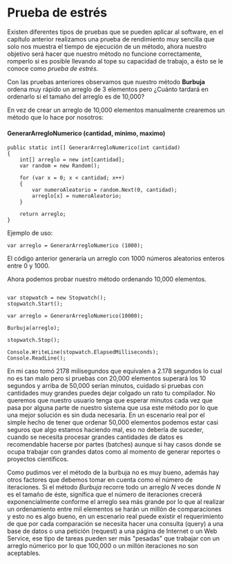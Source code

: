 # Prueba de estrés

Existen diferentes tipos de pruebas que se pueden aplicar al software, en el capítulo anterior realizamos una prueba de rendimiento muy sencilla que solo nos muestra el tiempo de ejecución de un método, ahora nuestro objetivo será hacer que nuestro método no funcione correctamente, romperlo si es posible llevando al tope su capacidad de trabajo, a ésto se le conoce como *prueba de estrés*.

Con las pruebas anteriores observamos que nuestro método **Burbuja** ordena muy rápido un arreglo de 3 elementos pero ¿Cuánto tardará en ordenarlo si el tamaño del arreglo es de 10,000?

En vez de crear un arreglo de 10,000 elementos manualmente crearemos un método que lo hace por nosotros:

#### GenerarArregloNumerico (cantidad, minimo, maximo)

```
public static int[] GenerarArregloNumerico(int cantidad)
{
	int[] arreglo = new int[cantidad];
	var random = new Random();

	for (var x = 0; x < cantidad; x++)
	{
		var numeroAleatorio = random.Next(0, cantidad);
		arreglo[x] = numeroAleatorio;
	}

	return arreglo;
}

```

Ejemplo de uso:

```
var arreglo = GenerarArregloNumerico (1000);
```
El código anterior generaría un arreglo con 1000 números aleatorios enteros entre 0 y 1000.

Ahora podemos probar nuestro método ordenando 10,000 elementos.

```

var stopwatch = new Stopwatch();
stopwatch.Start();

var arreglo = GenerarArregloNumerico(10000);

Burbuja(arreglo);

stopwatch.Stop();

Console.WriteLine(stopwatch.ElapsedMilliseconds);
Console.ReadLine();

```

En mi caso tomó 2178 milisegundos que equivalen a 2.178 segundos lo cual no es tan malo pero si pruebas con 20,000 elementos superará los 10 segundos y arriba de 50,000 serían minutos, cuidado si pruebas con cantidades muy grandes puedes dejar colgado un rato tu compilador. No queremos que nuestro usuario tenga que esperar minutos cada vez que pasa por alguna parte de nuestro sistema que usa este método por lo que una mejor solución es sin duda necesaria. En un escenario real por el simple hecho de tener que ordenar 50,000 elementos podemos estar casi seguros que algo estamos haciendo mal, eso no debería de suceder, cuando se necesita procesar grandes cantidades de datos es recomendable hacerse por partes (batches) aunque si hay casos donde se ocupa trabajar con grandes datos como al momento de generar reportes o proyectos científicos.

Como pudimos ver el método de la burbuja no es muy bueno, además hay otros factores que debemos tomar en cuenta como el número de iteraciones. Si el método *Burbuja* recorre todo un arreglo *N* veces donde *N* es el tamaño de éste, significa que el número de iteraciones crecerá exponencialmente conforme el arreglo sea más grande por lo que al realizar un ordenamiento entre mil elementos se harán un millón de comparaciones y esto no es algo bueno, en un escenario real puede existir el requerimiento de que por cada comparación se necesita hacer una consulta (query) a una base de datos o una petición (request) a una página de Internet o un Web Service, ese tipo de tareas pueden ser más "pesadas" que trabajar con un arreglo númerico por lo que 100,000 o un millón iteraciones no son aceptables.



